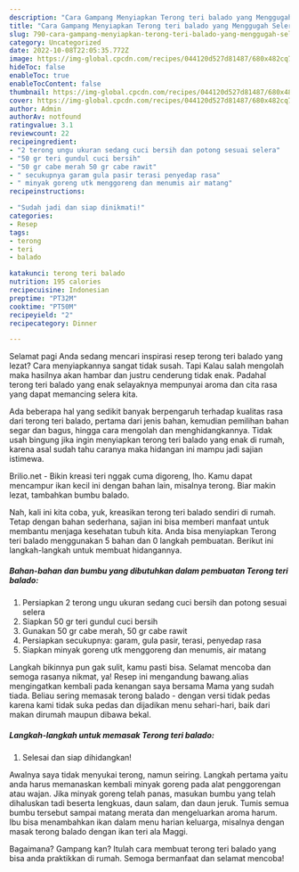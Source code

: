 ```yaml
---
description: "Cara Gampang Menyiapkan Terong teri balado yang Menggugah Selera"
title: "Cara Gampang Menyiapkan Terong teri balado yang Menggugah Selera"
slug: 790-cara-gampang-menyiapkan-terong-teri-balado-yang-menggugah-selera
category: Uncategorized
date: 2022-10-08T22:05:35.772Z
image: https://img-global.cpcdn.com/recipes/044120d527d81487/680x482cq70/terong-teri-balado-foto-resep-utama.jpg
hideToc: false
enableToc: true
enableTocContent: false
thumbnail: https://img-global.cpcdn.com/recipes/044120d527d81487/680x482cq70/terong-teri-balado-foto-resep-utama.jpg
cover: https://img-global.cpcdn.com/recipes/044120d527d81487/680x482cq70/terong-teri-balado-foto-resep-utama.jpg
author: Admin
authorAv: notfound
ratingvalue: 3.1
reviewcount: 22
recipeingredient:
- "2 terong ungu ukuran sedang cuci bersih dan potong sesuai selera"
- "50 gr teri gundul cuci bersih"
- "50 gr cabe merah 50 gr cabe rawit"
- " secukupnya garam gula pasir terasi penyedap rasa"
- " minyak goreng utk menggoreng dan menumis air matang"
recipeinstructions:

- "Sudah jadi dan siap dinikmati!"
categories:
- Resep
tags:
- terong
- teri
- balado

katakunci: terong teri balado 
nutrition: 195 calories
recipecuisine: Indonesian
preptime: "PT32M"
cooktime: "PT50M"
recipeyield: "2"
recipecategory: Dinner

---
```



Selamat pagi Anda sedang mencari inspirasi resep terong teri balado yang lezat? Cara menyiapkannya sangat tidak susah. Tapi Kalau salah mengolah maka hasilnya akan hambar dan justru cenderung tidak enak. Padahal terong teri balado yang enak selayaknya mempunyai aroma dan cita rasa yang dapat memancing selera kita.


Ada beberapa hal yang sedikit banyak berpengaruh terhadap kualitas rasa dari terong teri balado, pertama dari jenis bahan, kemudian pemilihan bahan segar dan bagus, hingga cara mengolah dan menghidangkannya. Tidak usah bingung jika ingin menyiapkan terong teri balado yang enak di rumah, karena asal sudah tahu caranya maka hidangan ini mampu jadi sajian istimewa.

Brilio.net - Bikin kreasi teri nggak cuma digoreng, lho. Kamu dapat mencampur ikan kecil ini dengan bahan lain, misalnya terong. Biar makin lezat, tambahkan bumbu balado.


Nah, kali ini kita coba, yuk, kreasikan terong teri balado sendiri di rumah. Tetap dengan bahan sederhana, sajian ini bisa memberi manfaat untuk membantu menjaga kesehatan tubuh kita. Anda bisa menyiapkan Terong teri balado menggunakan 5 bahan dan 0 langkah pembuatan. Berikut ini langkah-langkah untuk membuat hidangannya.

<!--inarticleads1-->

##### Bahan-bahan dan bumbu yang dibutuhkan dalam pembuatan Terong teri balado:

1. Persiapkan 2 terong ungu ukuran sedang cuci bersih dan potong sesuai selera
1. Siapkan 50 gr teri gundul cuci bersih
1. Gunakan 50 gr cabe merah, 50 gr cabe rawit
1. Persiapkan  secukupnya: garam, gula pasir, terasi, penyedap rasa
1. Siapkan  minyak goreng utk menggoreng dan menumis, air matang


Langkah bikinnya pun gak sulit, kamu pasti bisa. Selamat mencoba dan semoga rasanya nikmat, ya! Resep ini mengandung bawang.alias mengingatkan kembali pada kenangan saya bersama Mama yang sudah tiada. Beliau sering memasak terong balado - dengan versi tidak pedas karena kami tidak suka pedas dan dijadikan menu sehari-hari, baik dari makan dirumah maupun dibawa bekal. 

<!--inarticleads2-->

##### Langkah-langkah untuk memasak Terong teri balado:


1. Selesai dan siap dihidangkan!

Awalnya saya tidak menyukai terong, namun seiring. Langkah pertama yaitu anda harus memanaskan kembali minyak goreng pada alat penggorengan atau wajan. Jika minyak goreng telah panas, masukan bumbu yang telah dihaluskan tadi beserta lengkuas, daun salam, dan daun jeruk. Tumis semua bumbu tersebut sampai matang merata dan mengeluarkan aroma harum. Ibu bisa menambahkan ikan dalam menu harian keluarga, misalnya dengan masak terong balado dengan ikan teri ala Maggi. 

Bagaimana? Gampang kan? Itulah cara membuat terong teri balado yang bisa anda praktikkan di rumah. Semoga bermanfaat dan selamat mencoba!
